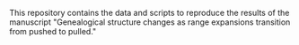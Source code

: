 This repository contains the data and scripts to reproduce the results of the manuscript "Genealogical structure changes as range expansions transition from pushed to pulled."
